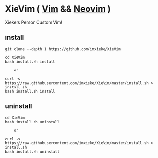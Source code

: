 # XieVim ( [Vim](https://github.com/vim/vim) && [Neovim](https://github.com/neovim/neovim) )
Xiekers Person Custom Vim!

## install
```
git clone --depth 1 https://github.com/imxieke/XieVim 

cd XieVim 
bash install.sh install 

	or 

curl -s https://raw.githubusercontent.com/imxieke/XieVim/master/install.sh > install.sh
bash install.sh install 
```

## uninstall
```
cd XieVim
bash install.sh uninstall

	or
	
curl -s https://raw.githubusercontent.com/imxieke/XieVim/master/install.sh > install.sh
bash install.sh uninstall
```

